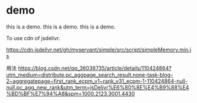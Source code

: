 # demo
this is a demo.
this is a demo.
this is a demo.

To use cdn of jsdelivr.

https://cdn.jsdelivr.net/gh/myservant/simple/src/script/simpleMemory.min.js


用法
https://blog.csdn.net/qq_36036735/article/details/110424864?utm_medium=distribute.pc_aggpage_search_result.none-task-blog-2~aggregatepage~first_rank_ecpm_v1~rank_v31_ecpm-1-110424864-null-null.pc_agg_new_rank&utm_term=jsDelivr%E6%80%8E%E4%B9%88%E4%BD%BF%E7%94%A8&spm=1000.2123.3001.4430
